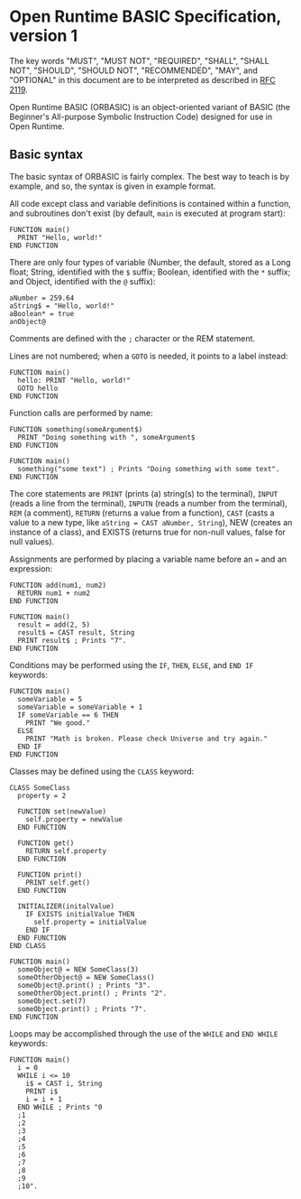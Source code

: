 Open Runtime BASIC Specification, version 1
===========================================
The key words "MUST", "MUST NOT", "REQUIRED", "SHALL", "SHALL NOT", "SHOULD", "SHOULD NOT", "RECOMMENDED", "MAY", and "OPTIONAL" in this document are to be interpreted as described in [RFC 2119](http://www.ietf.org/rfc/rfc2119.txt).

Open Runtime BASIC (ORBASIC) is an object-oriented variant of BASIC (the Beginner's All-purpose Symbolic Instruction Code) designed for use in Open Runtime.

Basic syntax
------------

The basic syntax of ORBASIC is fairly complex. The best way to teach is by example, and so, the syntax is given in example format.

All code except class and variable definitions is contained within a function, and subroutines don't exist (by default, `main` is executed at program start):

```basic
FUNCTION main()
  PRINT "Hello, world!"
END FUNCTION
```

There are only four types of variable (Number, the default, stored as a Long float; String, identified with the `$` suffix; Boolean, identified with the `*` suffix; and Object, identified with the `@` suffix):

```basic
aNumber = 259.64
aString$ = "Hello, world!"
aBoolean* = true
anObject@
```

Comments are defined with the `;` character or the REM statement.

Lines are not numbered; when a `GOTO` is needed, it points to a label instead:

```basic
FUNCTION main()
  hello: PRINT "Hello, world!"
  GOTO hello
END FUNCTION
```

Function calls are performed by name:

```basic
FUNCTION something(someArgument$)
  PRINT "Doing something with ", someArgument$
END FUNCTION

FUNCTION main()
  something("some text") ; Prints "Doing something with some text".
END FUNCTION
```

The core statements are `PRINT` (prints (a) string(s) to the terminal), `INPUT` (reads a line from the terminal), `INPUTN` (reads a number from the terminal), `REM` (a comment), `RETURN` (returns a value from a function), `CAST` (casts a value to a new type, like `aString = CAST aNumber, String`), NEW (creates an instance of a class), and EXISTS (returns true for non-null values, false for null values).

Assignments are performed by placing a variable name before an `=` and an expression:

```basic
FUNCTION add(num1, num2)
  RETURN num1 + num2
END FUNCTION

FUNCTION main()
  result = add(2, 5)
  result$ = CAST result, String
  PRINT result$ ; Prints "7".
END FUNCTION
```

Conditions may be performed using the `IF`, `THEN`, `ELSE`, and `END IF` keywords:

```basic
FUNCTION main()
  someVariable = 5
  someVariable = someVariable + 1
  IF someVariable == 6 THEN
    PRINT "We good."
  ELSE
    PRINT "Math is broken. Please check Universe and try again."
  END IF
END FUNCTION
```

Classes may be defined using the `CLASS` keyword:

```basic
CLASS SomeClass
  property = 2

  FUNCTION set(newValue)
    self.property = newValue
  END FUNCTION

  FUNCTION get()
    RETURN self.property
  END FUNCTION

  FUNCTION print()
    PRINT self.get()
  END FUNCTION

  INITIALIZER(initalValue)
    IF EXISTS initialValue THEN
      self.property = initialValue
    END IF
  END FUNCTION
END CLASS

FUNCTION main()
  someObject@ = NEW SomeClass(3)
  someOtherObject@ = NEW SomeClass()
  someObject@.print() ; Prints "3".
  someOtherObject.print() ; Prints "2".
  someObject.set(7)
  someObject.print() ; Prints "7".
END FUNCTION
```

Loops may be accomplished through the use of the `WHILE` and `END WHILE` keywords:

```basic
FUNCTION main()
  i = 0
  WHILE i <= 10
    i$ = CAST i, String
    PRINT i$
    i = i + 1
  END WHILE ; Prints "0
  ;1
  ;2
  ;3
  ;4
  ;5
  ;6
  ;7
  ;8
  ;9
  ;10".
```
